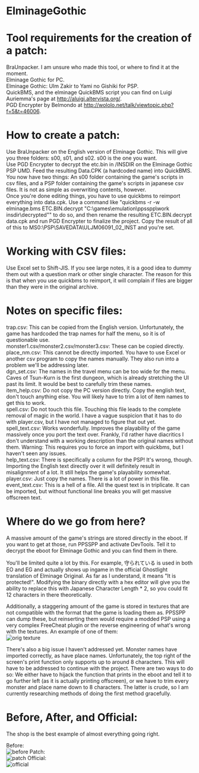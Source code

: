 # ElminageGothic

# Tool requirements for the creation of a patch:
  BraUnpacker. I am unsure who made this tool, or where to find it at the moment.  
  Elminage Gothic for PC.  
  Elminage Gothic: Ulm Zakir to Yami no Gishiki for PSP.  
  QuickBMS, and the elminage QuickBMS script you can find on Luigi Auriemma's page at http://aluigi.altervista.org/.  
  PGD Encrypter by Belmondo at http://wololo.net/talk/viewtopic.php?f=5&t=46006.  

# How to create a patch:
  Use BraUnpacker on the English version of Elminage Gothic. This will give you three folders: s00, s01, and s02. s00 is the one you want.  
  Use PGD Encrypter to decrypt the etc.bin in /INSDIR on the Elminage Gothic PSP UMD. Feed the resulting Data.CPK (a hardcoded name) into QuickBMS.   
  You now have two things: An s00 folder containing the game's scripts in csv files, and a PSP folder containing the game's scripts in japanese csv files. It is not as simple as overwriting contents, however.  
  Once you're done editing things, you have to use quickbms to reimport everything into data.cpk. Use a command like "quickbms -r -w elminage.bms ETC.BIN.decrypt "C:\games\emulation\ppsspp\work insdir\decrypted"" to do so, and then rename the resulting ETC.BIN.decrypt data.cpk and run PGD Encrypter to finalize the project. Copy the result of all of this to MS0:\PSP\SAVEDATA\ULJM06091_02_INST and you're set.  

# Working with CSV files:
Use Excel set to Shift-JIS. If you see large notes, it is a good idea to dummy them out with a question mark or other single character. The reason for this is that when you use quickbms to reimport, it will complain if files are bigger than they were in the original archive.   

# Notes on specific files:
trap.csv: This can be copied from the English version. Unfortunately, the game has hardcoded the trap names for half the menu, so it is of questionable use.  
monster1.csv/monster2.csv/monster3.csv: These can be copied directly.  
place_nm.csv: This cannot be directly imported. You have to use Excel or another csv program to copy the names manually. They also run into a problem we'll be addressing later.  
dgn_set.csv: The names in the travel menu can be too wide for the menu. Caves of Tsun-Kurn is the first dungeon, which is already stretching the UI past its limit. It would be best to carefully trim these names.  
item_help.csv: Do not copy the PC version directly. Copy the english text, don't touch anything else. You will likely have to trim a lot of item names to get this to work.   
spell.csv: Do not touch this file. Touching this file leads to the complete removal of magic in the world. I have a vague suspicion that it has to do with player.csv, but I have not managed to figure that out yet.  
spell_text.csv: Works wonderfully. Improves the playability of the game massively once you port the text over. Frankly, I'd rather have diacritics I don't understand with a working description than the original names without them. Warning: This requires you to force an import with quickbms, but I haven't seen any issues.  
help_text.csv: There is specifically a column for the PSP! It's wrong, though. Importing the English text directly over it will definitely result in misalignment of a lot. It still helps the game's playability somewhat.  
player.csv: Just copy the names. There is a lot of power in this file.  
event_text.csv: This is a hell of a file. All the quest text is in triplicate. It can be imported, but without functional line breaks you will get massive offscreen text.  

# Where do we go from here?
A massive amount of the game's strings are stored directly in the eboot. If you want to get at those, run PPSSPP and activate DevTools. Tell it to decrypt the eboot for Elminage Gothic and you can find them in there.   

You'll be limited quite a lot by this. For example, 守られている is used in both EO and EG and actually shows up ingame in the official Ghostlight translation of Elminage Original. As far as I understand, it means "It is protected!". Modifying the binary directly with a hex editor will give you the ability to replace this with Japanese Character Length * 2, so you could fit 12 characters in there theoretically.   

Additionally, a staggering amount of the game is stored in textures that are not compatible with the format that the game is loading them as. PPSSPP can dump these, but reinserting them would require a modded PSP using a very complex FreeCheat plugin or the reverse engineering of what's wrong with the textures. An example of one of them:   
![orig texture](http://imgur.com/4Knozx8.png)

There's also a big issue I haven't addressed yet. Monster names have imported correctly, as have place names. Unfortunately, the top right of the screen's print function only supports up to around 8 characters. This will have to be addressed to continue with the project. There are two ways to do so: We either have to hijack the function that prints in the eboot and tell it to go further left (as it is actually printing offscreen), or we have to trim every monster and place name down to 8 characters. The latter is crude, so I am currently researching methods of doing the first method gracefully.   

# Before, After, and Official:

The shop is the best example of almost everything going right.  

Before:    
![before](http://i.imgur.com/fJjiEet.jpg)
Patch:  
![patch](http://i.imgur.com/9ksrJH6.jpg)
Official:   
![official](http://images.akamai.steamusercontent.com/ugc/93847375950866889/5D4655924F3C3E326C0B0968313430490F68F214/)
